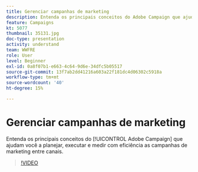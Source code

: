 ```yaml
---
title: Gerenciar campanhas de marketing
description: Entenda os principais conceitos do Adobe Campaign que ajudam você a planejar, executar e medir com eficiência as campanhas de marketing entre canais.
feature: Campaigns
kt: 5077
thumbnail: 35131.jpg
doc-type: presentation
activity: understand
team: WWFRE
role: User
level: Beginner
exl-id: 0a8f07b1-e663-4c64-9d6e-34dfc5b05517
source-git-commit: 13f7ab2dd41216a603a22f181dc4d06302c5918a
workflow-type: tm+mt
source-wordcount: '40'
ht-degree: 15%

---
```


# Gerenciar campanhas de marketing

Entenda os principais conceitos do [!UICONTROL Adobe Campaign] que ajudam você a planejar, executar e medir com eficiência as campanhas de marketing entre canais.

>[!VIDEO](https://video.tv.adobe.com/v/35131?quality=12&learn=on)
